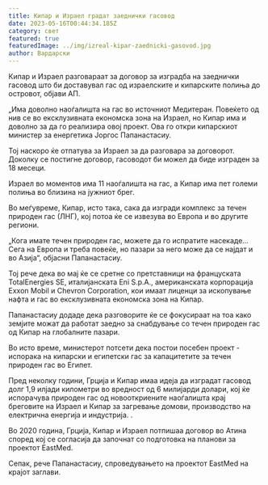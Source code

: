 ```yaml
---
title: Кипар и Израел градат заеднички гасовод
date: 2023-05-16T00:44:34.185Z
category: свет
featured: true
featuredImage: ../img/izreal-kipar-zaednicki-gasovod.jpg
author: Вардарски
---
```

Кипар и Израел разговараат за договор за изградба на заеднички гасовод што би доставувал гас од израелските и кипарските полиња до островот, објави АП.

„Има доволно наоѓалишта на гас во источниот Медитеран. Повеќето од нив се во ексклузивната економска зона на Израел, но Кипар има и доволно за да го реализира овој проект. Ова го откри кипарскиот министер за енергетика Јоргос Папанастасиу.

Тој наскоро ќе отпатува за Израел за да разговара за договорот. Доколку се постигне договор, гасоводот би можел да биде изграден за 18 месеци.

Израел во моментов има 11 наоѓалишта на гас, а Кипар има пет големи полиња во близина на јужниот брег.

Во меѓувреме, Кипар, исто така, сака да изгради комплекс за течен природен гас (ЛНГ), кој потоа ќе се извезува во Европа и во другите региони.

„Кога имате течен природен гас, можете да го испратите насекаде... Сега на Европа и треба повеќе, но пазари за него може да се најдат и во Азија“, објасни Папанастасиу.

Тој рече дека во мај ќе се сретне со претставници на француската TotalEnergies SE, италијанската Eni S.p.A., американската корпорација Exxon Mobil и Chevron Corporation, кои имаат лиценци за ископување нафта и гас во ексклузивната економска зона на Кипар.

Папанастасиу додаде дека разговорите ќе се фокусираат на тоа како земјите можат да работат заедно за снабдување со течен природен гас од Кипар на глобалните пазари.

Во исто време, министерот потсети дека постои посебен проект - испорака на кипарски и египетски гас за капацитетите за течен природен гас во Египет.

Пред неколку години, Грција и Кипар имаа идеја да изградат гасовод долг 1,9 илјади километри во вредност од 6 милијарди долари, кој ќе испорачува природен гас од новооткриените наоѓалишта крај бреговите на Израел и Кипар за загревање домови, производство на електрична енергија и индустрија. .

Во 2020 година, Грција, Кипар и Израел потпишаа договор во Атина според кој се согласија да започнат со подготовка на планови за проектот EastMed.

Сепак, рече Папанастасиу, спроведувањето на проектот EastMed на крајот заглави.
